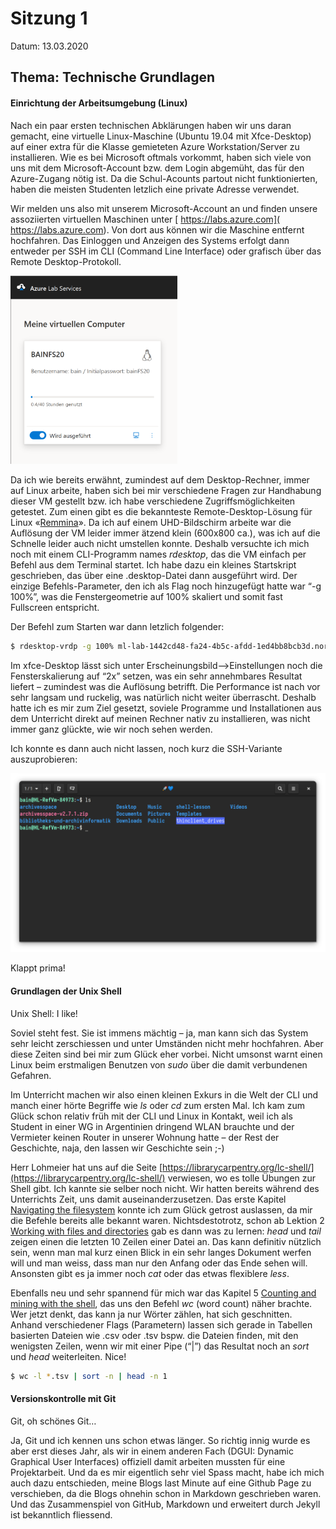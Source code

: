 # Sitzung 1

Datum: 13.03.2020

## Thema: Technische Grundlagen

#### Einrichtung der Arbeitsumgebung (Linux)

Nach ein paar ersten technischen Abklärungen haben wir uns daran  gemacht, eine virtuelle Linux-Maschine (Ubuntu 19.04 mit Xfce-Desktop) auf einer extra für die Klasse gemieteten Azure Workstation/Server zu  installieren. Wie es bei Microsoft oftmals vorkommt, haben sich viele von uns mit dem Microsoft-Account bzw. dem Login abgemüht, das für den  Azure-Zugang nötig ist. Da die Schul-Acounts partout nicht funktionierten, haben die meisten Studenten letzlich eine private Adresse verwendet.

Wir melden uns also mit unserem Microsoft-Account an und finden unsere assoziierten virtuellen Maschinen unter [ https://labs.azure.com]( https://labs.azure.com). Von dort aus können wir die Maschine entfernt hochfahren. Das Einloggen und Anzeigen des Systems erfolgt dann entweder per SSH im CLI (Command Line Interface) oder grafisch über das Remote Desktop-Protokoll. 

<img src="Sitzung01.assets/image-20200628150002020-1593358939425.png" alt="Azure Lab Services" style="zoom: 33%;" />

Da ich wie bereits erwähnt, zumindest auf dem Desktop-Rechner, immer auf Linux arbeite, haben sich bei mir verschiedene Fragen zur Handhabung dieser VM gestellt bzw. ich habe verschiedene Zugriffsmöglichkeiten getestet. Zum einen gibt es die bekannteste Remote-Desktop-Lösung für Linux «[Remmina](https://remmina.org/)». Da ich auf einem UHD-Bildschirm arbeite war die Auflösung der VM leider immer ätzend klein (600x800 ca.), was ich auf die Schnelle leider auch nicht umstellen konnte. Deshalb versuchte ich mich noch mit einem CLI-Programm names *rdesktop*, das die VM einfach per Befehl aus dem Terminal startet. Ich habe dazu ein kleines Startskript geschrieben, das über eine .desktop-Datei dann ausgeführt wird. Der einzige Befehls-Parameter, den ich als Flag noch hinzugefügt hatte war “-g 100%”, was die Fenstergeometrie auf 100% skaliert und somit fast Fullscreen entspricht. 

Der Befehl zum Starten war dann letzlich folgender:

```bash
$ rdesktop-vrdp -g 100% ml-lab-1442cd48-fa24-4b5c-afdd-1ed4bb8bcb3d.northeurope.cloudapp.azure.com:54613
```

Im xfce-Desktop lässt sich unter Erscheinungsbild–>Einstellungen noch die Fensterskalierung auf “2x” setzen, was ein sehr annehmbares Resultat liefert – zumindest was die Auflösung betrifft. Die Performance ist nach vor sehr langsam und ruckelig, was natürlich nicht weiter überrascht. Deshalb hatte ich es mir zum Ziel gesetzt, soviele Programme und Installationen aus dem Unterricht direkt auf meinen Rechner nativ zu installieren, was nicht immer ganz glückte, wie wir noch sehen werden.

Ich konnte es dann auch nicht lassen, noch kurz die SSH-Variante auszuprobieren: 

![](Sitzung01.assets/ssh-verbindung.png)

Klappt prima!

#### Grundlagen der Unix Shell

Unix Shell: I like! 

Soviel steht fest. Sie ist immens mächtig – ja, man kann sich das System sehr leicht zerschiessen und unter Umständen nicht mehr hochfahren. Aber diese Zeiten sind bei mir zum Glück eher vorbei. Nicht umsonst warnt einen Linux beim erstmaligen Benutzen von *sudo* über die damit verbundenen Gefahren. 

Im Unterricht machen wir also einen kleinen Exkurs in die Welt der CLI und manch einer hörte Begriffe wie *ls* oder *cd* zum ersten Mal. Ich kam zum Glück schon relativ früh mit der CLI und Linux in Kontakt, weil ich als Student in einer WG in Argentinien dringend WLAN brauchte und der Vermieter keinen Router in unserer Wohnung hatte – der Rest der Geschichte, naja, den lassen wir Geschichte sein ;-)

Herr Lohmeier hat uns auf die Seite [https://librarycarpentry.org/lc-shell/](https://librarycarpentry.org/lc-shell/) verwiesen, wo es tolle Übungen zur Shell gibt. Ich kannte sie selber noch nicht. Wir hatten bereits während des Unterrichts Zeit, uns damit auseinanderzusetzen. Das erste Kapitel [Navigating the filesystem](https://librarycarpentry.org/lc-shell/02-navigating-the-filesystem/index.html) konnte ich zum Glück getrost auslassen, da mir die Befehle bereits alle bekannt waren. Nichtsdestotrotz, schon ab Lektion 2 [Working with files and directories](https://librarycarpentry.org/lc-shell/03-working-with-files-and-folders/index.html) gab es dann was zu lernen: *head* und *tail* zeigen einen die letzten 10 Zeilen einer Datei an. Das kann definitiv nützlich sein, wenn man mal kurz einen Blick in ein sehr langes Dokument werfen will und man weiss, dass man nur den Anfang oder das Ende sehen will. Ansonsten gibt es ja immer noch *cat* oder das etwas flexiblere *less*. 

Ebenfalls neu und sehr spannend für mich war das Kapitel 5 [Counting and mining with the shell](https://librarycarpentry.org/lc-shell/05-counting-mining/index.html), das uns den Befehl *wc* (word count) näher brachte. Wer jetzt denkt, das kann ja nur Wörter zählen, hat sich geschnitten. Anhand verschiedener Flags (Parametern) lassen sich gerade in Tabellen basierten Dateien wie .csv oder .tsv bspw. die Dateien finden, mit den wenigsten Zeilen, wenn wir mit einer Pipe (“|”) das Resultat noch an *sort* und *head* weiterleiten. Nice!

```bash
$ wc -l *.tsv | sort -n | head -n 1
```



####  Versionskontrolle mit Git

Git, oh schönes Git…

Ja, Git und ich kennen uns schon etwas länger. So richtig innig wurde es aber erst dieses Jahr, als wir in einem anderen Fach (DGUI: Dynamic Graphical User Interfaces) offiziell damit arbeiten mussten für eine Projektarbeit. Und da es mir eigentlich sehr viel Spass macht, habe ich mich auch dazu entschieden, meine Blogs last Minute auf eine Github Page zu verschieben, da die Blogs ohnehin schon in Markdown geschrieben waren. Und das Zusammenspiel von GitHub, Markdown und erweitert durch Jekyll ist bekanntlich fliessend. 